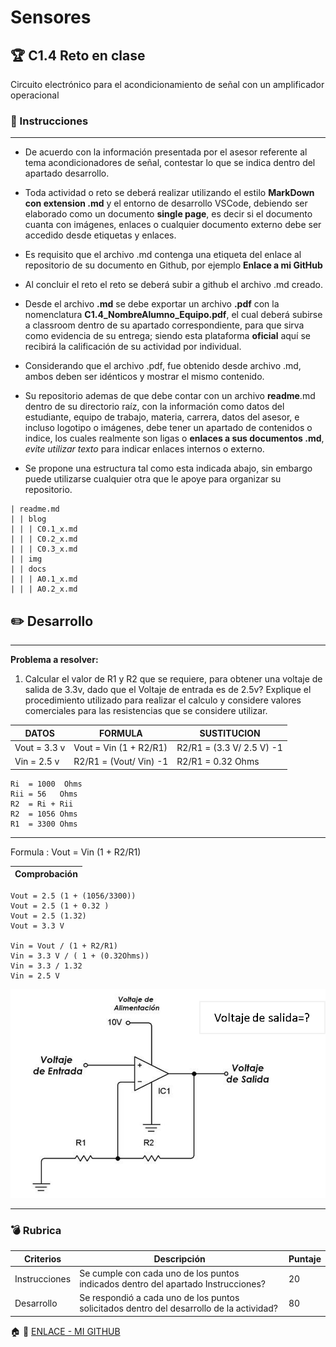 # Sensores
## :trophy: C1.4 Reto en clase

Circuito electrónico para el acondicionamiento de señal con un amplificador operacional

### :blue_book: Instrucciones

___

- De acuerdo con la información presentada por el asesor referente al tema acondicionadores de señal, contestar lo que se indica dentro del apartado desarrollo.

- Toda actividad o reto se deberá realizar utilizando el estilo **MarkDown con extension .md** y el entorno de desarrollo VSCode, debiendo ser elaborado como un documento **single page**, es decir si el documento cuanta con imágenes, enlaces o cualquier documento externo debe ser accedido desde etiquetas y enlaces.
- Es requisito que el archivo .md contenga una etiqueta del enlace al repositorio de su documento en Github, por ejemplo **Enlace a mi GitHub**
- Al concluir el reto el reto se deberá subir a github el archivo .md creado.
- Desde el archivo **.md** se debe exportar un archivo **.pdf** con la nomenclatura **C1.4_NombreAlumno_Equipo.pdf**, el cual deberá subirse a classroom dentro de su apartado correspondiente, para que sirva como evidencia de su entrega; siendo esta plataforma **oficial** aquí se recibirá la calificación de su actividad por individual.
- Considerando que el archivo .pdf, fue obtenido desde archivo .md, ambos deben ser idénticos y mostrar el mismo contenido.
- Su repositorio ademas de que debe contar con un archivo **readme**.md dentro de su directorio raíz, con la información como datos del estudiante, equipo de trabajo, materia, carrera, datos del asesor, e incluso logotipo o imágenes, debe tener un apartado de contenidos o indice, los cuales realmente son ligas o **enlaces a sus documentos .md**, _evite utilizar texto_ para indicar enlaces internos o externo.
- Se propone una estructura tal como esta indicada abajo, sin embargo puede utilizarse cualquier otra que le apoye para organizar su repositorio.

```  
| readme.md
| | blog
| | | C0.1_x.md
| | | C0.2_x.md
| | | C0.3_x.md
| | img
| | docs
| | | A0.1_x.md
| | | A0.2_x.md
```


## :pencil2: Desarrollo

___

**Problema a resolver:**

1. Calcular el valor de R1 y R2 que se requiere, para obtener una voltaje de salida de 3.3v, dado que el Voltaje de entrada es de 2.5v? Explique el procedimiento utilizado para realizar el calculo y considere valores comerciales para las resistencias que se considere utilizar. 

 DATOS  | FORMULA   | SUSTITUCION 
--------|-------|----------|
Vout = 3.3 v |  Vout = Vin (1 + R2/R1) |  R2/R1 = (3.3 V/ 2.5 V) -1 
Vin = 2.5 v | R2/R1 = (Vout/ Vin) -1  |  R2/R1 = 0.32 Ohms 


    Ri  = 1000  Ohms 
    Rii = 56   Ohms 
    R2  = Ri + Rii
    R2  = 1056 Ohms 
    R1  = 3300 Ohms 
-------
Formula : Vout = Vin (1 + R2/R1) 

Comprobación |
------| 
    Vout = 2.5 (1 + (1056/3300))
    Vout = 2.5 (1 + 0.32 )
    Vout = 2.5 (1.32)
    Vout = 3.3 V

    Vin = Vout / (1 + R2/R1)
    Vin = 3.3 V / ( 1 + (0.32Ohms))
    Vin = 3.3 / 1.32 
    Vin = 2.5 V

![Acondicionador_de_senal_AmOp](../IMG/C1.x_CircuitoAcondicionadorAmOP.png)

___

### :bomb: Rubrica

| Criterios     | Descripción                                                                                  | Puntaje |
| ------------- | -------------------------------------------------------------------------------------------- | ------- |
| Instrucciones | Se cumple con cada uno de los puntos indicados dentro del apartado Instrucciones?            | 20 |
| Desarrollo    | Se respondió a cada uno de los puntos solicitados dentro del desarrollo de la actividad?     | 80      |

:house: :open_file_folder: [ENLACE - MI GITHUB](https://github.com/Villalobos39/SISTEMAS-PROGRAMABLES.git )